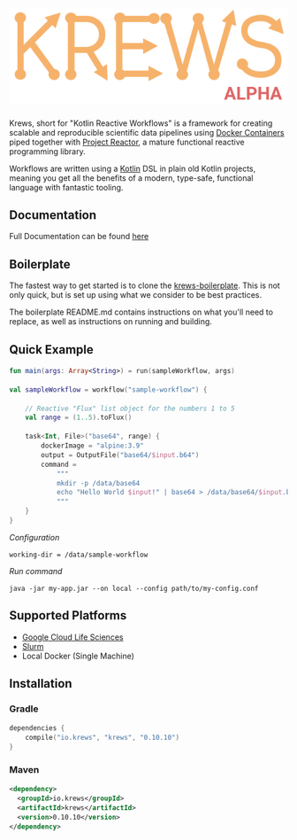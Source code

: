 <h1 align="center">
    <img alt="logo" src="docs/img/krews_logo.png" />
</h1>

Krews, short for "Kotlin Reactive Workflows" is a framework for creating scalable and reproducible 
scientific data pipelines using [Docker Containers](https://www.docker.com/) piped together with 
[Project Reactor](https://projectreactor.io/), a mature functional reactive programming library. 

Workflows are written using a [Kotlin](https://kotlinlang.org/) DSL in plain old Kotlin projects, 
meaning you get all the benefits of a modern, type-safe, functional language with fantastic tooling.

## Documentation
Full Documentation can be found [here](https://weng-lab.github.io/krews/)

## Boilerplate
The fastest way to get started is to clone the [krews-boilerplate](https://github.com/weng-lab/krews-boilerplate). 
This is not only quick, but is set up using what we consider to be best practices.

The boilerplate README.md contains instructions on what you'll need to replace, as well as instructions 
on running and building.

## Quick Example

```kotlin
fun main(args: Array<String>) = run(sampleWorkflow, args)

val sampleWorkflow = workflow("sample-workflow") {

    // Reactive "Flux" list object for the numbers 1 to 5
    val range = (1..5).toFlux()
    
    task<Int, File>("base64", range) {
        dockerImage = "alpine:3.9"
        output = OutputFile("base64/$input.b64")
        command =
            """
            mkdir -p /data/base64
            echo "Hello World $input!" | base64 > /data/base64/$input.b64
            """
    }
}
```

*Configuration*
```hocon
working-dir = /data/sample-workflow
```

*Run command*
```
java -jar my-app.jar --on local --config path/to/my-config.conf
```

## Supported Platforms
- [Google Cloud Life Sciences](https://cloud.google.com/life-sciences/)
- [Slurm](https://slurm.schedmd.com/)
- Local Docker (Single Machine)

## Installation

### Gradle
```kotlin
dependencies {
    compile("io.krews", "krews", "0.10.10")
}
```

### Maven
```xml
<dependency>
  <groupId>io.krews</groupId>
  <artifactId>krews</artifactId>
  <version>0.10.10</version>
</dependency>
```